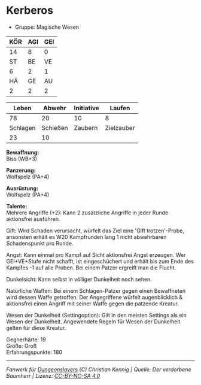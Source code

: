 # Kerberos  
- Gruppe: Magische Wesen  

| KÖR | AGI | GEI |  
| --- | --- | --- |  
| 14  | 8   | 0   |
| ST  | BE  | VE  |  
| 6   | 2   | 1   |
| HÄ  | GE  | AU  |  
| 2   | 2   | 2   |


| Leben    | Abwehr   | Initiative | Laufen     |
| -------- | -------- | ---------- | ---------- |
| 78       | 20       | 10         | 8          |
| Schlagen | Schießen | Zaubern    | Zielzauber |
| 23       | 10       |            |            |

**Bewaffnung:**  
Biss (WB+3)

**Panzerung:**  
Wolfspelz (PA+4)

**Ausrüstung:**  
Wolfspelz (PA+4)

**Talente:**  
Mehrere Angriffe (+2): Kann 2 zusätzliche Angriffe in jeder Runde aktionsfrei ausführen. 

Gift: Wird Schaden verursacht, würfelt das Ziel eine 'Gift trotzen'-Probe, ansonsten erhält es W20 Kampfrunden lang 1 nicht abwehrbaren Schadenspunkt pro Runde. 

Angst: Kann einmal pro Kampf auf Sicht aktionsfrei Angst erzeugen. Wer GEI+VE+Stufe nicht schafft, ist eingeschüchert und erhält bis zum Ende des Kampfes -1 auf alle Proben. Bei einem Patzer ergreift man die Flucht. 

Dunkelsicht: Kann selbst in völliger Dunkelheit noch sehen. 

Natürliche Waffen: Bei einem Schlagen-Patzer gegen einen Bewaffneten wird dessen Waffe getroffen. Der Angegriffene würfelt augenblicklich & aktionsfrei einen Angriff mit seiner Waffe gegen die patzende Kreatur. 

Wesen der Dunkelheit (Settingoption): Gilt in den meisten Settings als ein Wesen der Dunkelheit. Angewendete Regeln für Wesen der Dunkelheit gelten für diese Kreatur. 


Gegnerhärte: 19  
Größe: Groß  
Erfahrungspunkte: 180  



___
*Fanwerk für [Dungeonslayers](https://www.dungeonslayers.net/) (C) Christian Kennig | Quelle: Der verdorbene Baumherr | Lizenz: [CC-BY-NC-SA 4.0](https://creativecommons.org/licenses/by-nc-sa/4.0/deed.de)*